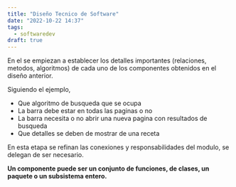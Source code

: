 ```yaml
---
title: "Diseño Tecnico de Software"
date: "2022-10-22 14:37"
tags: 
  - softwaredev
draft: true
---
```

En el se empiezan a establecer los detalles importantes (relaciones, metodos, algoritmos) de cada uno de los componentes obtenidos en el diseño anterior. 

Siguiendo el ejemplo,
- Que algoritmo de busqueda que se ocupa
- La barra debe estar en todas las paginas o no
- La barra necesita o no abrir una nueva pagina con resultados de busqueda
- Que detalles se deben de mostrar de una receta

En esta etapa se refinan las conexiones y responsabilidades del modulo, se delegan de ser necesario.

**Un componente puede ser un conjunto de funciones, de clases, un paquete o un subsistema entero.**